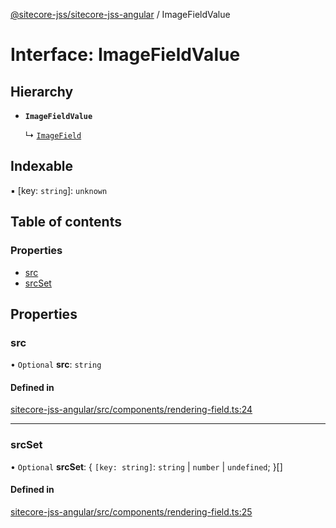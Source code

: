 [@sitecore-jss/sitecore-jss-angular](../README.md) / ImageFieldValue

# Interface: ImageFieldValue

## Hierarchy

- **`ImageFieldValue`**

  ↳ [`ImageField`](ImageField.md)

## Indexable

▪ [key: `string`]: `unknown`

## Table of contents

### Properties

- [src](ImageFieldValue.md#src)
- [srcSet](ImageFieldValue.md#srcset)

## Properties

### src

• `Optional` **src**: `string`

#### Defined in

[sitecore-jss-angular/src/components/rendering-field.ts:24](https://github.com/Sitecore/jss/blob/0c5d8361c/packages/sitecore-jss-angular/src/components/rendering-field.ts#L24)

___

### srcSet

• `Optional` **srcSet**: \{ `[key: string]`: `string` \| `number` \| `undefined`;  }[]

#### Defined in

[sitecore-jss-angular/src/components/rendering-field.ts:25](https://github.com/Sitecore/jss/blob/0c5d8361c/packages/sitecore-jss-angular/src/components/rendering-field.ts#L25)

